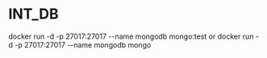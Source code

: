 # INT_DB

docker run -d -p 27017:27017 --name mongodb mongo:test
or
docker run -d -p 27017:27017 --name mongodb mongo
